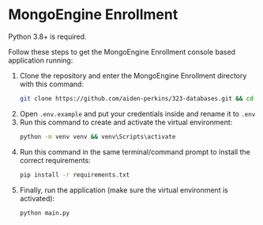# MongoEngine Enrollment

Python 3.8+ is required.

Follow these steps to get the MongoEngine Enrollment console based application running:

1. Clone the repository and enter the MongoEngine Enrollment directory with this command:
    ```bash
    git clone https://github.com/aiden-perkins/323-databases.git && cd "MongoEngine Enrollment"
    ```
2. Open `.env.example` and put your credentials inside and rename it to `.env`
3. Run this command to create and activate the virtual environment:
    ```bash
    python -m venv venv && venv\Scripts\activate
    ```
4. Run this command in the same terminal/command prompt to install the correct requirements:
    ```bash
    pip install -r requirements.txt
    ```
5. Finally, run the application (make sure the virtual environment is activated):
    ```bash
    python main.py
    ```
